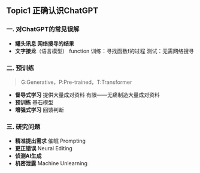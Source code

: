 ## Topic1 正确认识ChatGPT
### 一. 对ChatGPT的常见误解
+ **罐头讯息 网络搜寻的结果**
+ **文字接龙**（语言模型）
function
训练：寻找函数f的过程
测试：无需网络搜寻
### 二. 预训练
> G:Generative，P:Pre-trained，T:Transformer
+ **督导式学习**
提供大量成对资料
有限——无痛制造大量成对资料
+ **预训练**
基石模型
+ **增强式学习**
回馈判断
### 三. 研究问题
+ **精准提出需求**
催眠 Prompting
+ **更正错误**
Neural Editing
+ **侦测AI生成**
+ **机密泄露**
Machine Unlearning
